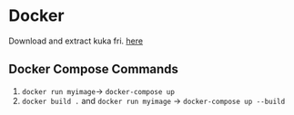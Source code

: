 # Docker
Download and extract kuka fri. [here](https://github.com/LernFabrik/KUKA_FRI/archive/refs/heads/master.zip)
## Docker Compose Commands
1. `docker run myimage`-> `docker-compose up`
2. `docker build .` and `docker run myimage` -> `docker-compose up --build`

